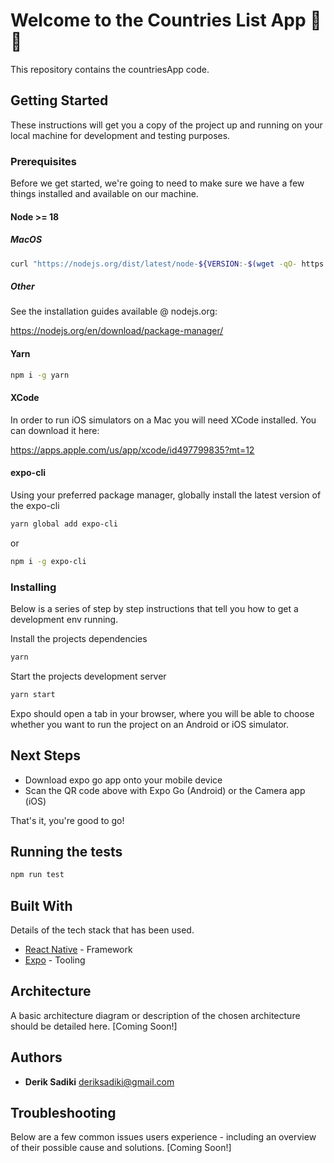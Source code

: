 # Welcome to the Countries List App 🚀🔥

This repository contains the countriesApp code.

## Getting Started

These instructions will get you a copy of the project up and running on your local machine for development and testing purposes.

### Prerequisites

Before we get started, we're going to need to make sure we have a few things installed and available on our machine.

#### Node >= 18

##### MacOS

```bash
curl "https://nodejs.org/dist/latest/node-${VERSION:-$(wget -qO- https://nodejs.org/dist/latest/ | sed -nE 's|.*>node-(.*)\.pkg</a>.*|\1|p')}.pkg" > "$HOME/Downloads/node-latest.pkg" && sudo installer -store -pkg "$HOME/Downloads/node-latest.pkg" -target "/"
```

##### Other

See the installation guides available @ nodejs.org:

https://nodejs.org/en/download/package-manager/

#### Yarn

```bash
npm i -g yarn
```

#### XCode

In order to run iOS simulators on a Mac you will need XCode installed. You can download it here:

https://apps.apple.com/us/app/xcode/id497799835?mt=12

#### expo-cli

Using your preferred package manager, globally install the latest version of the expo-cli

```bash
yarn global add expo-cli
```

or

```bash
npm i -g expo-cli
```

### Installing

Below is a series of step by step instructions that tell you how to get a development env running.

Install the projects dependencies

```bash
yarn
```

Start the projects development server

```bash
yarn start
```

Expo should open a tab in your browser, where you will be able to choose whether you want to run the project on an Android or iOS simulator.

## Next Steps

- Download expo go app onto your mobile device
- Scan the QR code above with Expo Go (Android) or the Camera app (iOS)

That's it, you're good to go!

## Running the tests
```bash
npm run test
```

## Built With

Details of the tech stack that has been used.

- [React Native](https://reactnative.dev/) - Framework
- [Expo](https://docs.expo.io/) - Tooling

## Architecture

A basic architecture diagram or description of the chosen architecture should be detailed here.
[Coming Soon!]

## Authors

- **Derik Sadiki** <deriksadiki@gmail.com>

## Troubleshooting

Below are a few common issues users experience - including an overview of their possible cause and solutions.
[Coming Soon!]
